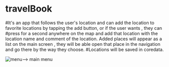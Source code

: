 # travelBook
#It's an app that follows the user's location and can add the location to favorite locations by tapping the add button, or if the user wants , they can #press for a second anywhere on the map and add that location with the location name and comment of the location. 
Added places will appear as a list on the main screen , they will be able open that place in the navigation and go there by the way they choose.
#Locations will be saved in coredata.

![menu](https://user-images.githubusercontent.com/114510746/234222302-2c73307b-2db9-4829-9f53-abe3e8b412b5.png)--> main menu














